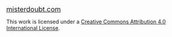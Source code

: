 <a style="font-size:large"
href="https://misterdoubt.com">misterdoubt.com</a>

This work is licensed under a <a rel="license" href="http://creativecommons.org/licenses/by/4.0/">Creative Commons Attribution 4.0 International License</a>.
